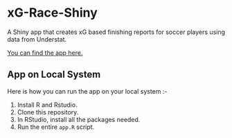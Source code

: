 # xG-Race-Shiny
A Shiny app that creates xG based finishing reports for soccer players using data from Understat.

[You can find the app here.](https://harshkrishna.shinyapps.io/PlayerFinishingOverview/) 

## App on Local System

Here is how you can run the app on your local system :- 

1. Install R and Rstudio.
2. Clone this repository.
3. In RStudio, install all the packages needed. 
4. Run the entire `app.R` script. 
